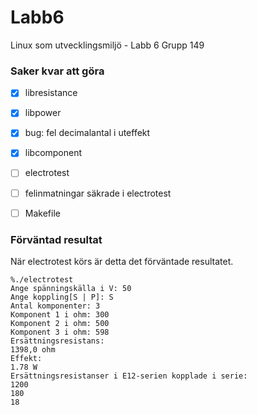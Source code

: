 # Labb6
Linux som utvecklingsmiljö - Labb 6
Grupp 149

### Saker kvar att göra

- [x] libresistance

- [x] libpower
- [x] bug: fel decimalantal i uteffekt 

- [x] libcomponent
 
- [ ] electrotest
- [ ] felinmatningar säkrade i electrotest

- [ ] Makefile

### Förväntad resultat

När electrotest körs är detta det förväntade resultatet.

```
%./electrotest
Ange spänningskälla i V: 50
Ange koppling[S | P]: S
Antal komponenter: 3
Komponent 1 i ohm: 300
Komponent 2 i ohm: 500
Komponent 3 i ohm: 598
Ersättningsresistans:
1398,0 ohm
Effekt:
1.78 W
Ersättningsresistanser i E12-serien kopplade i serie:
1200
180
18
```
